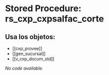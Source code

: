 # Stored Procedure: rs_cxp_cxpsalfac_corte

## Usa los objetos:
- [[cxp_provee]]
- [[gen_sucursal]]
- [[v_cxp_docum_std]]

*No code available.*
